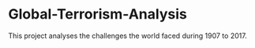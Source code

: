 # Global-Terrorism-Analysis
This project analyses the challenges the world faced during 1907 to 2017.
